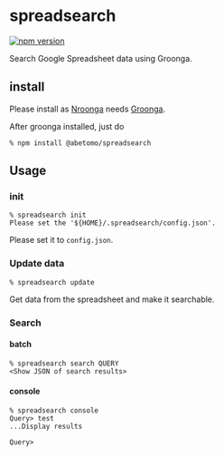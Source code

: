 # spreadsearch

[![npm version](https://badge.fury.io/js/%40abetomo%2Fspreadsearch.svg)](https://badge.fury.io/js/%40abetomo%2Fspreadsearch)

Search Google Spreadsheet data using Groonga.

## install
[Groonga]:http://groonga.org/
[Nroonga]:https://nroonga.github.io/

Please install as [Nroonga][] needs [Groonga][].

After groonga installed, just do

```
% npm install @abetomo/spreadsearch
```

## Usage
### init
```
% spreadsearch init
Please set the '${HOME}/.spreadsearch/config.json'.
```

Please set it to `config.json`.

### Update data
```
% spreadsearch update
```

Get data from the spreadsheet and make it searchable.

### Search
#### batch
```
% spreadsearch search QUERY
<Show JSON of search results>
```

#### console
```
% spreadsearch console
Query> test
...Display results

Query>
```
